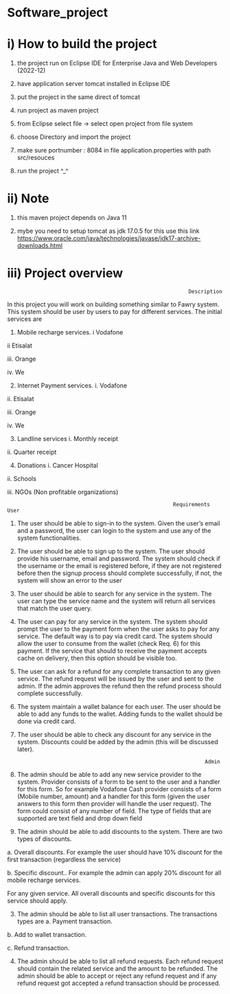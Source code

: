 # Software_project

 # i) How to build the project

1) the project run on Eclipse IDE for Enterprise Java and Web Developers (2022-12)

2) have application server tomcat installed in Eclipse IDE

3) put the project in the same direct of tomcat

4) run project as maven project 

5) from Eclipse select file -> select open project from file system

6) choose Directory and import the project

7) make sure portnumber : 8084 in file application.properties with path src/resouces

8) run the project ^_^

 
# ii) Note
1) this maven project depends on Java 11

1) mybe you need to setup tomcat as jdk 17.0.5 for this use this link https://www.oracle.com/java/technologies/javase/jdk17-archive-downloads.html


# iii) Project overview

                                                               Description

In this project you will work on building something similar to Fawry system. This system should be user by users to pay for different services.
The initial services are
1) Mobile recharge services.
i Vodafone

ii Etisalat

iii. Orange

iv. We

2) Internet Payment services.
i. Vodafone

ii. Etisalat

iii. Orange

iv. We

3) Landline services
i. Monthly receipt

ii. Quarter receipt 

4) Donations
i. Cancer Hospital

ii. Schools

iii. NGOs (Non profitable organizations)

                                                          Requirements User
1) The user should be able to sign-in to the system. Given the user’s email and a
password, the user can login to the system and use any of the system functionalities.

2) The user should be able to sign up to the system. The user should provide his
username, email and password. The system should check if the username or the email
is registered before, if they are not registered before then the signup process should
complete successfully, if not, the system will show an error to the user

3) The user should be able to search for any service in the system. The user can type the
service name and the system will return all services that match the user query.

4) The user can pay for any service in the system. The system should prompt the user to
the payment form when the user asks to pay for any service. The default way is to pay
via credit card. The system should allow the user to consume from the wallet (check
Req. 6) for this payment. If the service that should to receive the payment accepts cache
on delivery, then this option should be visible too.

5) The user can ask for a refund for any complete transaction to any given service. The
refund request will be issued by the user and sent to the admin. If the admin approves
the refund then the refund process should complete successfully.

6) The system maintain a wallet balance for each user. The user should be able to add any
funds to the wallet. Adding funds to the wallet should be done via credit card.

7) The user should be able to check any discount for any service in the system. Discounts
could be added by the admin (this will be discussed later).

                                                                    Admin
1) The admin should be able to add any new service provider to the system. Provider
consists of a form to be sent to the user and a handler for this form. So for example
Vodafone Cash provider consists of a form (Mobile number, amount) and a handler for
this form (given the user answers to this form then provider will handle the user request).
The form could consist of any number of field. The type of fields that are supported are
text field and drop down field

2) The admin should be able to add discounts to the system. There are two types of discounts.

a. Overall discounts. For example the user should have 10% discount for the first
transaction (regardless the service)

b. Specific discount.. For example the admin can apply 20% discount for all mobile
recharge services.

For any given service. All overall discounts and specific discounts for this service should
apply.

3) The admin should be able to list all user transactions. The transactions types are
a. Payment transaction.

b. Add to wallet transaction.

c. Refund transaction.

4) The admin should be able to list all refund requests. Each refund request should contain the related service and the amount to be refunded.
The admin should be able to accept or reject any refund request and if any refund request got accepted a refund transaction
should be processed.



